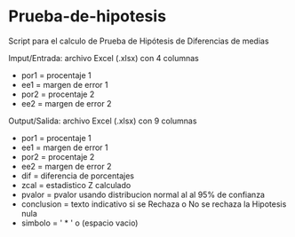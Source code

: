 # Prueba-de-hipotesis
Script para el calculo de Prueba de Hipótesis de Diferencias de medias

Imput/Entrada: archivo Excel (.xlsx) con 4 columnas
- por1 = procentaje 1
- ee1 = margen de error 1
- por2 = procentaje 2
- ee2 = margen de error 2

Output/Salida: archivo Excel (.xlsx) con 9 columnas
- por1 = procentaje 1  
- ee1 = margen de error 1  
- por2 = procentaje 2  
- ee2 = margen de error 2  
- dif = diferencia de porcentajes  
- zcal = estadistico Z calculado  
- pvalor = pvalor usando distribucion normal al al 95% de confianza  
- conclusion = texto indicativo si se Rechaza o No se rechaza la Hipotesis nula  
- simbolo = ' * ' o (espacio vacio)
